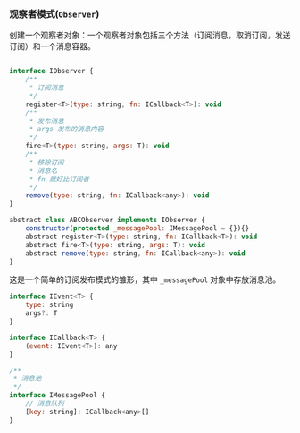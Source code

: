 ### 观察者模式(`Observer`)

创建一个观察者对象：一个观察者对象包括三个方法（订阅消息，取消订阅，发送订阅）和一个消息容器。

```javascript

interface IObserver {
    /**
     * 订阅消息
     */
    register<T>(type: string, fn: ICallback<T>): void
    /**
     * 发布消息
     * args 发布的消息内容
     */
    fire<T>(type: string, args: T): void
    /**
     * 移除订阅
     * 消息名
     * fn 就好比订阅者
     */
    remove(type: string, fn: ICallback<any>): void
}

abstract class ABCObserver implements IObserver {
    constructor(protected _messagePool: IMessagePool = {}){}
    abstract register<T>(type: string, fn: ICallback<T>): void
    abstract fire<T>(type: string, args: T): void
    abstract remove(type: string, fn: ICallback<any>): void
}
```

这是一个简单的订阅发布模式的雏形，其中 `_messagePool` 对象中存放消息池。

```javascript
interface IEvent<T> {
    type: string
    args?: T
}

interface ICallback<T> {
    (event: IEvent<T>): any 
}

/**
 * 消息池
 */
interface IMessagePool {
    // 消息队列
    [key: string]: ICallback<any>[]
}
```



